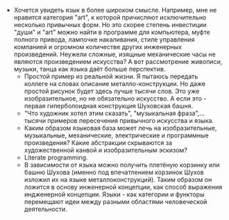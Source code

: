 -   Хочется увидеть язык в более широком смысле. Например, мне не нравится категория "art", к которой причисляют исключительно несколько привычных форм. Но это скорее степень инвестиции "души" и "art" можно найти в программе для компьютера, муфте полного привода, лампочке накаливания, стиле управления компанией и огромном количестве других инженерных произведений. Неужели сложные, изящные механические часы не являются произведением искусства? А вот рассмотрение живописи, музыки, танца как языка даёт больше перспектив.
    -   Простой пример из реальной жизни. Я пытаюсь передать коллеге на словах описание металло-конструкции. Но даже простой рисунок будет здесь лучше тысячи слов. Это уже изобразительное, но не обязательно искусство. А если это - первая гиперболоидная конструкция Шуховская башня.
    -   "Что художник хотел этим сказать", "музыкальная фраза",... тысячи примеров пересечения привычного искусства и языка.
    -   Каким образом языковая база может лечь на изобразительные, музыкальные, механические, электрические и программные произведения? Какие абстракции скрываются за художественной канвой и изобразительным эскизом?
    -   Literate programming.
    -   В зависимости от языка можно получить плетёную корзинку или башню Шухова (именно под впечатлением корзинок Шухов изложил их на языке металлоконструкций). Таким образом он ложится в основу инженерной концепции, как способ выражения индженерной концепции. Языки - как категории и функторы перемещают идеи между разными областями человеческой деятельности.
